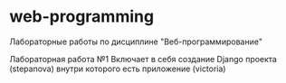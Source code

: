 # web-programming
Лабораторные работы по дисциплине "Веб-программирование"

Лабораторная работа №1 
Включает в себя создание Django проекта (stepanova) внутри которого есть приложение (victoria)
